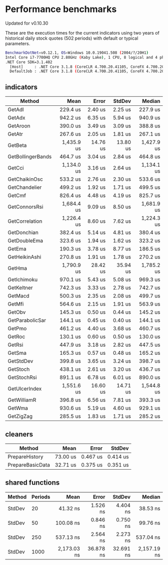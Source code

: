# Performance benchmarks

Updated for v0.10.30

These are the execution times for the current indicators using two years of historical daily stock quotes (502 periods) with default or typical parameters.

``` bash
BenchmarkDotNet=v0.12.1, OS=Windows 10.0.19041.508 (2004/?/20H1)
Intel Core i7-7700HQ CPU 2.80GHz (Kaby Lake), 1 CPU, 8 logical and 4 physical cores
.NET Core SDK=3.1.402
  [Host]     : .NET Core 3.1.8 (CoreCLR 4.700.20.41105, CoreFX 4.700.20.41903), X64 RyuJIT
  DefaultJob : .NET Core 3.1.8 (CoreCLR 4.700.20.41105, CoreFX 4.700.20.41903), X64 RyuJIT
```

## indicators

|            Method |       Mean |    Error |   StdDev |     Median |
|------------------ |-----------:|---------:|---------:|-----------:|
|            GetAdl |   229.4 us |  2.40 us |  2.25 us |   227.9 us |
|            GetAdx |   942.2 us |  6.35 us |  5.94 us |   940.9 us |
|          GetAroon |   390.0 us |  3.49 us |  3.09 us |   388.8 us |
|            GetAtr |   267.6 us |  2.05 us |  1.81 us |   267.1 us |
|           GetBeta | 1,435.9 us | 14.76 us | 13.80 us | 1,427.9 us |
| GetBollingerBands |   464.7 us |  3.04 us |  2.84 us |   464.8 us |
|            GetCci | 1,134.0 us |  3.16 us |  2.64 us | 1,134.1 us |
|     GetChaikinOsc |   533.2 us |  2.76 us |  2.30 us |   533.6 us |
|     GetChandelier |   499.2 us |  1.92 us |  1.71 us |   499.5 us |
|            GetCmf |   826.4 us |  4.48 us |  4.19 us |   825.7 us |
|     GetConnorsRsi | 1,684.4 us |  9.09 us |  8.50 us | 1,681.9 us |
|    GetCorrelation | 1,226.4 us |  8.60 us |  7.62 us | 1,224.3 us |
|       GetDonchian |   382.4 us |  5.14 us |  4.81 us |   380.4 us |
|      GetDoubleEma |   323.6 us |  1.94 us |  1.62 us |   323.2 us |
|            GetEma |   190.3 us |  3.78 us |  8.77 us |   186.5 us |
|     GetHeikinAshi |   270.8 us |  1.91 us |  1.78 us |   270.2 us |
|            GetHma | 1,790.9 us | 28.42 us | 35.94 us | 1,785.2 us |
|       GetIchimoku |   970.1 us |  5.43 us |  5.08 us |   969.3 us |
|        GetKeltner |   742.3 us |  3.33 us |  2.78 us |   742.7 us |
|           GetMacd |   500.3 us |  2.35 us |  2.08 us |   499.7 us |
|            GetMfi |   564.6 us |  2.15 us |  1.91 us |   563.9 us |
|            GetObv |   145.3 us |  0.50 us |  0.44 us |   145.2 us |
|   GetParabolicSar |   144.1 us |  0.45 us |  0.40 us |   144.1 us |
|            GetPmo |   461.2 us |  4.40 us |  3.68 us |   460.7 us |
|            GetRoc |   130.1 us |  0.60 us |  0.50 us |   130.0 us |
|            GetRsi |   447.9 us |  3.18 us |  2.82 us |   447.5 us |
|            GetSma |   165.3 us |  0.57 us |  0.48 us |   165.2 us |
|         GetStdDev |   399.8 us |  3.65 us |  3.24 us |   398.7 us |
|          GetStoch |   438.1 us |  2.61 us |  3.20 us |   436.7 us |
|       GetStochRsi |   891.1 us |  6.78 us |  6.01 us |   890.0 us |
|     GetUlcerIndex | 1,551.6 us | 16.60 us | 14.71 us | 1,544.8 us |
|       GetWilliamR |   396.8 us |  6.56 us |  7.81 us |   393.3 us |
|            GetWma |   930.6 us |  5.19 us |  4.60 us |   929.1 us |
|         GetZigZag |   285.5 us |  1.83 us |  1.71 us |   285.2 us |

## cleaners

|           Method |     Mean |    Error |   StdDev |
|----------------- |---------:|---------:|---------:|
|   PrepareHistory | 73.00 us | 0.467 us | 0.414 us |
| PrepareBasicData | 32.71 us | 0.375 us | 0.351 us |

## shared functions

| Method | Periods |        Mean |     Error |    StdDev |      Median |
|------- |-------- |------------:|----------:|----------:|------------:|
| StdDev |      20 |    41.32 ns |  1.526 ns |  4.404 ns |    38.53 ns |
| StdDev |      50 |   100.08 ns |  0.846 ns |  0.750 ns |    99.76 ns |
| StdDev |     250 |   537.13 ns |  2.564 ns |  2.273 ns |   537.04 ns |
| StdDev |    1000 | 2,173.03 ns | 36.878 ns | 32.691 ns | 2,157.19 ns |
